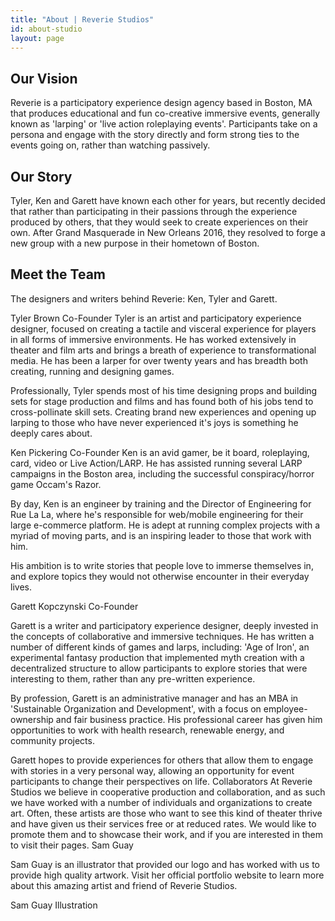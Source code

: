 ```yaml
---
title: "About | Reverie Studios"
id: about-studio
layout: page
---
```


## Our Vision

Reverie is a participatory experience design agency based in Boston, MA that produces educational and fun co-creative immersive events, generally known as 'larping' or 'live action roleplaying events'. Participants take on a persona and engage with the story directly and form strong ties to the events going on, rather than watching passively.

## Our Story

Tyler, Ken and Garett have known each other for years, but recently decided that rather than participating in their passions through the experience produced by others, that they would seek to create experiences on their own. After Grand Masquerade in New Orleans 2016, they resolved to forge a new group with a new purpose in their hometown of Boston.

## Meet the Team

The designers and writers behind Reverie: Ken, Tyler and Garett.

Tyler Brown
Co-Founder
Tyler is an artist and participatory experience designer, focused on creating a tactile and visceral experience for players in all forms of immersive environments. He has worked extensively in theater and film arts and brings a breath of experience to transformational media. He has been a larper for over twenty years and has breadth both creating, running and designing games. 

Professionally, Tyler spends most of his time designing props and building sets for stage production and films and has found both of his jobs tend to cross-pollinate skill sets. Creating brand new experiences and opening up larping to those who have never experienced it's joys is something he deeply cares about.

Ken Pickering
Co-Founder
Ken is an avid gamer, be it board, roleplaying, card, video or Live Action/LARP. He has assisted running several LARP campaigns in the Boston area, including the successful conspiracy/horror game Occam's Razor.

By day, Ken is an engineer by training and the Director of Engineering for Rue La La, where he's responsible for web/mobile engineering for their large e-commerce platform. He is adept at running complex projects with a myriad of moving parts, and is an inspiring leader to those that work with him.

His ambition is to write stories that people love to immerse themselves in, and explore topics they would not otherwise encounter in their everyday lives.

Garett Kopczynski
Co-Founder

Garett is a writer and participatory experience designer, deeply invested in the concepts of collaborative and immersive techniques. He has written a number of different kinds of games and larps, including: 'Age of Iron', an experimental fantasy production that implemented myth creation with a decentralized structure to allow participants to explore stories that were interesting to them, rather than any pre-written experience.

By profession, Garett is an administrative manager and has an MBA in 'Sustainable Organization and Development', with a focus on employee-ownership and fair business practice. His professional career has given him opportunities to work with health research, renewable energy, and community projects.

Garett hopes to provide experiences for others that allow them to engage with stories in a very personal way, allowing an opportunity for event participants to change their perspectives on life.
Collaborators
At Reverie Studios we believe in cooperative production and collaboration, and as such we have worked with a number of individuals and organizations to create art. Often, these artists are those who want to see this kind of theater thrive and have given us their services free or at reduced rates. We would like to promote them and to showcase their work, and if you are interested in them to visit their pages.
Sam Guay

Sam Guay is an illustrator that provided our logo and has worked with us to provide high quality artwork. Visit her official portfolio website to learn more about this amazing artist and friend of Reverie Studios.

Sam Guay Illustration
